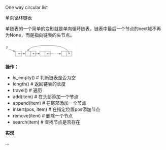 One way circular list

单向循环链表

单链表的一个简单的变形就是单向循环链表，链表中最后一个节点的next域不再为None，而是指向链表的头节点。

![one_way_circular_list](images/one_way_circular_list.PNG)

**操作：**

- is_empty()  # 判断链表是否为空
- length()  # 返回链表的长度
- travel()  # 遍历
- add(item)  # 在头部添加一个节点
- append(item)  # 在尾部添加一个节点
- insert(pos, item)  # 在指定位置pos添加节点
- remove(item)  # 删除一个节点
- search(item)  # 查找节点是否存在


**实现**

...

